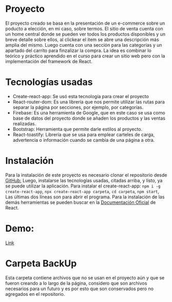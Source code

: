 # Proyecto
El proyecto creado se basa en la presentación de un e-commerce sobre un poducto a elección, en mi caso,
sobre termos. El sitio de venta cuenta con un home central donde se pueden ver todos los productos disponibles
y un breve detalle sobre ellos, al clickear el item se abre una descripción más amplia del mismo.
Luego cuenta con una sección para las categorias y un apartado del carrito para finzalizar la compra.
La idea es combinar lo teórico y práctico aprendido en el curso para crear un sitio web pero con la
implementación del framework de React.

# Tecnologías usadas
- Create-react-app: Se usó esta tecnología para crear el proyecto
- React-router-dom: Es una librería que nos permite utilizar las rutas para separar la página por secciones, por ejemplo, por categorías.
- Firebase: Es una herramienta de Google, que en este caso se usa como base de datos del proyecto donde se añaden los productos y las ventas realizadas.
- Bootstrap: Herramienta que permite darle estilos al proyecto.
- React-toastify: Librería que se usa para emplear carteles de carga, advertencia o información cuando se cambia de una página a otra.

# Instalación 
Para la instalación de este proyecto es necesario clonar el repositorio desde
[GitHub:](https://github.com/sneider334/Curso-coder-eecommerce.git)
Luego, instalarse las tecnologías usadas, citadas arriba, y listo, ya se puede utilizar la aplicación.
Para instalar el create-react-app: 
`npm i -g create-react-app`,
`npx create-react-app carpeta`,
`cd carpeta`,
`npm start`,
Las últimas dos líneas son para abrir el programa.
Para la instalación de las demás herramientas se pueden buscar en la [Documentación Oficial](https://react.dev/) de React.

# **Demo:**
[Link](https://curso-coder-eecommerce.vercel.app/) 

# Carpeta BackUp
Esta carpeta contiene archivos que no se usan en el proyecto aún y que se fueron creando a lo largo de la página, considero que son archivos necesarios para un futuro y es por esto que son conservados pero no agregados en el repositorio.
